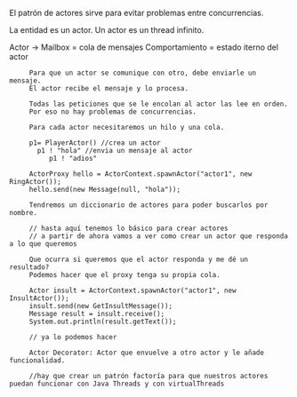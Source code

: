 El patrón de actores sirve para evitar problemas entre concurrencias.

La entidad es un actor.
Un actor es un thread infinito.

Actor -> Mailbox = cola de mensajes
         Comportamiento = estado iterno del actor

         Para que un actor se comunique con otro, debe enviarle un mensaje.
         El actor recibe el mensaje y lo procesa.

         Todas las peticiones que se le encolan al actor las lee en orden.
         Por eso no hay problemas de concurrencias.

         Para cada actor necesitaremos un hilo y una cola.

         p1= PlayerActor() //crea un actor
           p1 ! "hola" //envia un mensaje al actor
              p1 ! "adios"

         ActorProxy hello = ActorContext.spawnActor("actor1", new RingActor());
         hello.send(new Message(null, "hola"));

         Tendremos un diccionario de actores para poder buscarlos por nombre.

         // hasta aquí tenemos lo básico para crear actores
         // a partir de ahora vamos a ver como crear un actor que responda a lo que queremos

         Que ocurra si queremos que el actor responda y me dé un resultado?
         Podemos hacer que el proxy tenga su propia cola.

         Actor insult = ActorContext.spawnActor("actor1", new InsultActor());
         insult.send(new GetInsultMessage());
         Message result = insult.receive();
         System.out.println(result.getText());

         // ya lo podemos hacer

         Actor Decorator: Actor que envuelve a otro actor y le añade funcionalidad.

         //hay que crear un patrón factoría para que nuestros actores puedan funcionar con Java Threads y con virtualThreads


